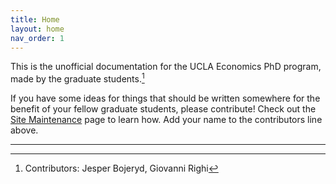 ```yaml
---
title: Home
layout: home
nav_order: 1
---
```


This is the unofficial documentation for the UCLA Economics PhD program, made by the graduate students.[^1]


If you have some ideas for things that should be written somewhere for the benefit of your fellow graduate students, please contribute!
Check out the [Site Maintenance](site-maintenance) page to learn how.
Add your name to the contributors line above.

----

[^1]: Contributors: Jesper Bojeryd, Giovanni Righi

